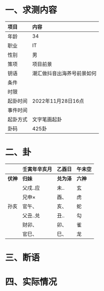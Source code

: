 # 一、求测内容
|项目|内容|
|:-|:-|
|年龄|34|
|职业|IT|
|性别|男|
|策项|项目前景|
|钥语|潮汇做抖音出海养号前景如何|
|条件||
|时限||
|起卦时间|2022年11月28日16点|
|事件时间||
|起卦方式|文字笔画起卦|
|卦码|425卦|

# 二、卦
||壬寅年辛亥月|乙酉日|午未空|
|:-|:-|:-|:-|
|**伏神**|**归妹**|**兑为泽**|**六神**|
||父戌..应|未..|玄|
||兄申×|酉、|虎|
|孙亥|官午、|亥、|蛇|
||父丑..兑|丑..|勾|
||财卯、|卯、|雀|
||官巳、|巳、|龙|


# 三、断语

# 四、实际情况
